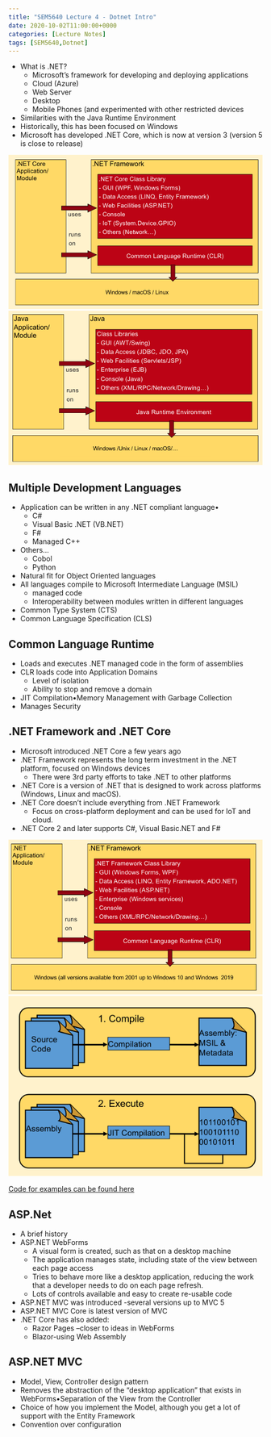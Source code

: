 ```yaml
---
title: "SEM5640 Lecture 4 - Dotnet Intro"
date: 2020-10-02T11:00:00+0000
categories: [Lecture Notes]
tags: [SEM5640,Dotnet]
---
```


* What is .NET?
  * Microsoft’s framework for developing and deploying applications
  * Cloud (Azure)
  * Web Server
  * Desktop
  * Mobile Phones (and experimented with other restricted devices
* Similarities with the Java Runtime Environment
* Historically, this has been focused on Windows
* Microsoft has developed .NET Core, which is now at version 3 (version 5 is close to release)

![Dotnet](/assets/img/dotnet.png "Dotnet Diagram")
![Java](/assets/img/java.png "Java Diagram")

## Multiple Development Languages

* Application can be written in any .NET compliant language•
  * C#
  * Visual Basic .NET (VB.NET)
  * F#
  * Managed C++
* Others...
  * Cobol
  * Python
* Natural fit for Object Oriented languages
* All languages compile to Microsoft Intermediate Language (MSIL)
  * managed code
  * Interoperability between modules written in different languages
* Common Type System (CTS)
* Common Language Specification (CLS)

## Common Language Runtime

* Loads and executes .NET managed code in the form of assemblies
* CLR loads code into Application Domains
  * Level of isolation
  * Ability to stop and remove a domain
* JIT Compilation•Memory Management with Garbage Collection
* Manages Security

## .NET Framework and .NET Core

* Microsoft introduced .NET Core a few years ago
* .NET Framework represents the long term investment in the .NET platform, focused on Windows devices
  * There were 3rd party efforts to take .NET to other platforms
* .NET Core is a version of .NET that is designed to work across platforms (Windows, Linux and macOS). 
* .NET Core doesn’t include everything from .NET Framework
  * Focus on cross-platform deployment and can be used for IoT and cloud.
* .NET Core 2 and later supports C#, Visual Basic.NET and F#

![Dotnet Core](/assets/img/dotnetcore.png "Dotnet Core Diagram")
![Compile-Execute Cycle](/assets/img/Compile-Execute.png "Compile-Execute Cycle")

[Code for examples can be found here](https://github.com/PhilipMottershead/SEM5640_dotnet_Workshop1)

## ASP.Net

* A brief history
* ASP.NET WebForms
  * A visual form is created, such as that on a desktop machine
  * The application manages state, including state of the view between each page access
  * Tries to behave more like a desktop application, reducing the work that a developer needs to do on each page refresh. 
  * Lots of controls available and easy to create re-usable code
* ASP.NET MVC was introduced -several versions up to MVC 5
* ASP.NET MVC Core is latest version of MVC
* .NET Core has also added:
  * Razor Pages –closer to ideas in WebForms
  * Blazor-using Web Assembly

## ASP.NET MVC

* Model, View, Controller design pattern
* Removes the abstraction of the “desktop application” that exists in WebForms•Separation of the View from the Controller
* Choice of how you implement the Model, although you get a lot of support with the Entity Framework
* Convention over configuration
